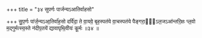 +++
title = "३४ सुपर्णः पार्जन्यऽआतिर्वाहसो"

+++
सु॒प॒र्णः पा॑र्ज॒न्यऽआ॒तिर्वा॑ह॒सो दर्वि॑दा॒ ते वा॒यवे॒ बृह॒स्पत॑ये वा॒चस्पत॑ये पैङ्गरा॒जो᳖ऽल॒जऽआ॑न्तरि॒क्षः प्ल॒वो म॒द्गुर्मत्स्य॒स्ते न॑दीप॒तये॑ द्यावापृथि॒वीयः॑ कू॒र्मः ॥३४ ॥